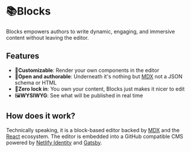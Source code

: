 # 📚Blocks

Blocks empowers authors to write dynamic, engaging, and immersive content without leaving
the editor.

## Features

- 📸**Customizable**: Render your own components in the editor
- 📨**Open and authorable**: Underneath it's nothing but [MDX][mdx] not a JSON schema or HTML
- 🔐**Zero lock in**: You own your content, Blocks just makes it nicer to edit
- 🖼**WYSIWYG**: See what will be published in real time

## How does it work?

Technically speaking, it is a block-based editor backed by [MDX][mdx] and the
[React][react] ecosystem. The editor is embedded into a GitHub compatible CMS
powered by [Netlify Identity][netlify-identity] and [Gatsby][gatsby].

[mdx]: https://mdxjs.com/
[react]: https://reactjs.org/
[gatsby]: https://www.gatsbyjs.org/
[netlify-identity]: https://www.netlify.com/docs/identity/
